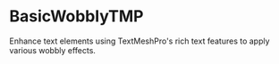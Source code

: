 # BasicWobblyTMP
Enhance text elements using TextMeshPro's rich text features to apply various wobbly effects.
